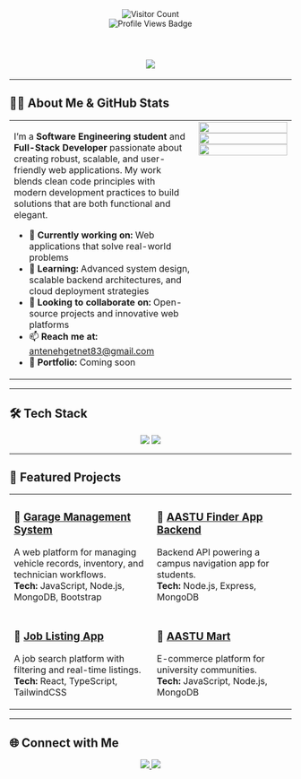 <div align="center"> 
  <img src="https://profile-counter.deno.dev/:anteneh83:/count.svg" alt="Visitor Count" />
</div>

<div align="center">
  <img src="https://komarev.com/ghpvc/?username=anteneh83&style=for-the-badge" alt="Profile Views Badge"/>
</div>
<br>

<h1 align="center">
  <img src="https://readme-typing-svg.herokuapp.com/?font=Inter&size=40&center=true&vCenter=true&width=850&height=70&color=4C9AFF&duration=4000&lines=Hello+World!+🌍;+I'm+Anteneh+Getnet!;Full+Stack+Developer+%7C+Software+Engineer;Clean+Code+Advocate+%7C+Tech+Explorer" />
</h1>

---

## 👨‍💻 About Me & GitHub Stats

<div align="center">
<table>
<tr>
<td width="450" valign="top">

I’m a **Software Engineering student** and **Full-Stack Developer** passionate about creating robust, scalable, and user-friendly web applications. My work blends clean code principles with modern development practices to build solutions that are both functional and elegant.

- 🔭 **Currently working on:** Web applications that solve real-world problems  
- 🌱 **Learning:** Advanced system design, scalable backend architectures, and cloud deployment strategies  
- 🤝 **Looking to collaborate on:** Open-source projects and innovative web platforms  
- 📫 **Reach me at:** [antenehgetnet83@gmail.com](mailto:antenehgetnet83@gmail.com)  
- 💼 **Portfolio:** Coming soon

</td>

<td width="450" valign="top">

<div align="center">
  <img width="100%" src="https://github-readme-stats.vercel.app/api?username=anteneh83&theme=transparent&count_private=true&show_icons=true&rank_icon=github&locale=en" />
  <img width="100%" src="https://github-readme-streak-stats.herokuapp.com/?user=anteneh83&theme=transparent&count_private=true&border_radius=10" />
  <img width="100%" src="https://github-readme-stats.vercel.app/api/top-langs?username=anteneh83&theme=transparent&layout=donut&hide=css&langs_count=8&border_radius=10&show_icons=true&locale=en" />
</div>

</td>
</tr>
</table>
</div>

---

## 🛠 Tech Stack

<p align="center">
  <img src="https://skillicons.dev/icons?i=react,nextjs,ts,js,nodejs,express,mongodb,java,python,php" />
  <img src="https://skillicons.dev/icons?i=html,css,tailwind,git,postman,figma,redux" />
</p>

---

## 🚀 Featured Projects

<div align="center">
<table>
<tr>

<td width="300" valign="top">

### 📌 [Garage Management System](https://github.com/anteneh83/Garage_Managment_System)  
A web platform for managing vehicle records, inventory, and technician workflows.  
**Tech:** JavaScript, Node.js, MongoDB, Bootstrap

</td>

<td width="300" valign="top">

### 📌 [AASTU Finder App Backend](https://github.com/anteneh83/AASTU_Finder_App_Backend)  
Backend API powering a campus navigation app for students.  
**Tech:** Node.js, Express, MongoDB

</td>

</tr>

<tr>

<td width="300" valign="top">

### 📌 [Job Listing App](https://github.com/anteneh83/job-listing-app)  
A job search platform with filtering and real-time listings.  
**Tech:** React, TypeScript, TailwindCSS

</td>

<td width="300" valign="top">

### 📌 [AASTU Mart](https://github.com/anteneh83/AASTU_Mart)  
E-commerce platform for university communities.  
**Tech:** JavaScript, Node.js, MongoDB

</td>

</tr>
</table>
</div>

---

## 🌐 Connect with Me
<p align="center">
  <a href="mailto:antenehgetnet83@gmail.com">
    <img src="https://img.shields.io/badge/Email-333333?style=for-the-badge&logo=gmail&logoColor=red" />
  </a>
  <a href="https://linkedin.com/in/antig74">
    <img src="https://img.shields.io/badge/LinkedIn-0077B5?style=for-the-badge&logo=linkedin&logoColor=white" />
  </a>
</p>
